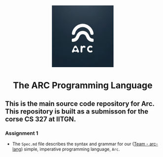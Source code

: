 <p align="center">
    <img src="image.png" alt="arc-logo" width="200"/>
</p>
<h1 align="center">The ARC Programming Language</h1>

## This is the main source code repository for Arc. This repository is built as a submisson for the corse CS 327 at IITGN.  

### Assignment 1
- The ```Spec.md``` file describes the syntax and grammar for our ([Team - arc-lang](https://github.com/IITGN-CS327-2024/our-own-compiler-arc-lang)) simple, imperative programming language, ```Arc```.  
 